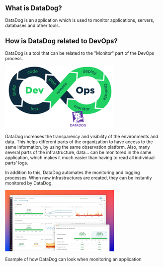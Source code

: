 
## What is DataDog? 

DataDog is an application which is used to monitor applications, servers, databases and other tools. 

## How is DataDog related to DevOps? 

DataDog is a tool that can be related to the "Monitor" part of the DevOps process.

<img src="https://github.com/andrebrogard/katacoda-scenarios/blob/main/datadog-tutorial/devops_process.png?raw=true" alt="Devops_Process" width="350px" />


DataDog increases the transparency and visibility of the environments and data. This helps different parts of the organization to have access to the same information, by using the same observation platform. Also, many several parts of the infrastructure, data... can  be monitored in the same application, which makes it much easier than having to read all individual parts' logs. 

In addition to this, DataDog automates the monitoring and logging processes. When new infrastructures are created, they can be instantly monitored by DataDog. 

<img src="https://github.com/andrebrogard/katacoda-scenarios/blob/main/datadog-tutorial/example.jpeg?raw=true" alt="Example" width="350px" />


Example of how DataDog can look when monitoring an application
